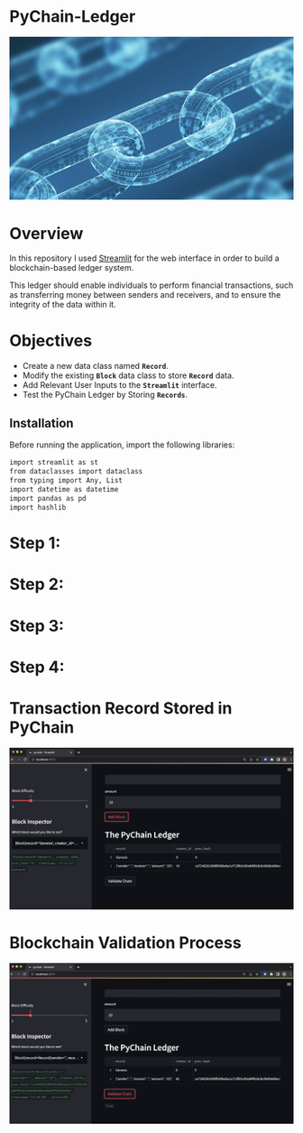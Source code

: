 # PyChain-Ledger

![Display](Resources/Blockchain.png)

# Overview

In this repository I used [Streamlit](https://streamlit.io/) for the web interface in order to build a blockchain-based ledger system.

This ledger should enable individuals to perform financial transactions, such as transferring money between senders and receivers, and to ensure the integrity of the data within it.

# Objectives

* Create a new data class named **`Record`**.
* Modify the existing **`Block`** data class to store **`Record`** data.
* Add Relevant User Inputs to the **`Streamlit`** interface.
* Test the PyChain Ledger by Storing **`Records`**.

## Installation

Before running the application, import the following libraries:

````
import streamlit as st
from dataclasses import dataclass
from typing import Any, List
import datetime as datetime
import pandas as pd
import hashlib
````


# Step 1:

# Step 2:

# Step 3:

# Step 4:

# Transaction Record Stored in PyChain 

![Display](Resources/Addingnewblock.png)

# Blockchain Validation Process

![Display](Resources/BlockchainvalidationPychain.png)
